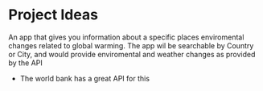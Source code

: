 # Project Ideas

An app that gives you information about a specific places enviromental changes related to global warming.
The app wil be searchable by Country or City, and would provide enviromental and weather changes as provided by the API

- The world bank has a great API for this


